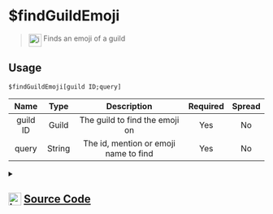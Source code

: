 # $findGuildEmoji
> <img align="top" src="https://upload.wikimedia.org/wikipedia/commons/thumb/e/e4/Infobox_info_icon.svg/160px-Infobox_info_icon.svg.png?20150409153300" alt="image" width="25" height="auto"> Finds an emoji of a guild
## Usage
```
$findGuildEmoji[guild ID;query]
```
| Name | Type | Description | Required | Spread
| :---: | :---: | :---: | :---: | :---: |
guild ID | Guild | The guild to find the emoji on | Yes | No
query | String | The id, mention or emoji name to find | Yes | No
<details>
<summary>
    
## <img align="top" src="https://cdn4.iconfinder.com/data/icons/iconsimple-logotypes/512/github-512.png" alt="image" width="25" height="auto">  [Source Code](https://github.com/tryforge/ForgeScript-V2/blob/main/src/native/findGuildEmoji.ts)
    
</summary>
    
```ts
import { ArgType, CompiledFunction, NativeFunction, Return } from "../structures"

export default new NativeFunction({
    name: "$findGuildEmoji",
    version: "1.0.0",
    description: "Finds an emoji of a guild",
    brackets: true,
    args: [
        {
            name: "guild ID",
            description: "The guild to find the emoji on",
            type: ArgType.Guild,
            rest: false,
            required: true,
        },
        {
            name: "query",
            description: "The id, mention or emoji name to find",
            rest: false,
            type: ArgType.String,
            required: true,
        },
    ],
    unwrap: true,
    execute(_, [guild, q]) {
        if (CompiledFunction.IdRegex.test(q)) {
            const e = guild.emojis.cache.get(q)
            if (e) return this.success(e.id)
        }

        return this.success(
            guild.channels.cache.find(
                (x) => x.id === q || x.name.toLowerCase() === q.toLowerCase() || x.toString() === q
            )?.id
        )
    },
})

```
    
</details>